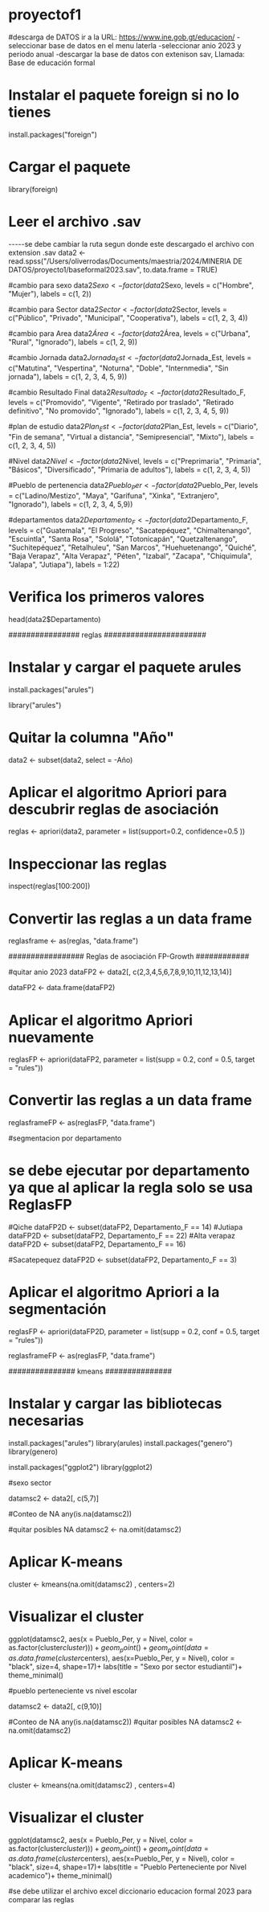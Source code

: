 # proyectof1

#descarga de DATOS
ir a la URL: https://www.ine.gob.gt/educacion/
-seleccionar base de datos en el menu laterla
-seleccionar anio 2023 y periodo anual
-descargar la base de datos con extenison sav, Llamada: Base de educación formal

# Instalar el paquete foreign si no lo tienes
install.packages("foreign")

# Cargar el paquete
library(foreign)

# Leer el archivo .sav

-----se debe cambiar la ruta segun donde este descargado el archivo con extension .sav
data2 <- read.spss("/Users/oliverrodas/Documents/maestria/2024/MINERIA DE DATOS/proyecto1/baseformal2023.sav", to.data.frame = TRUE)

#cambio para sexo
data2$Sexo <- factor(data2$Sexo, levels = c("Hombre", "Mujer"), labels = c(1, 2))

#cambio para Sector
data2$Sector <- factor(data2$Sector, levels = c("Público", "Privado", "Municipal", "Cooperativa"), labels = c(1, 2, 3, 4))

#cambio para Area
data2$Área <- factor(data2$Área, levels = c("Urbana", "Rural", "Ignorado"), labels = c(1, 2, 9))

#cambio Jornada
data2$Jornada_Est <- factor(data2$Jornada_Est, levels = c("Matutina", "Vespertina", "Noturna", "Doble", "Internmedia", "Sin jornada"), labels = c(1, 2, 3, 4, 5, 9))

#cambio Resultado Final
data2$Resultado_F <- factor(data2$Resultado_F, levels = c("Promovido", "Vigente", "Retirado por traslado", "Retirado definitivo", "No promovido", "Ignorado"), labels = c(1, 2, 3, 4, 5, 9))

#plan de estudio
data2$Plan_Est <- factor(data2$Plan_Est, levels = c("Diario", "Fin de semana", "Virtual a distancia", "Semipresencial", "Mixto"), labels = c(1, 2, 3, 4, 5))

#Nivel
data2$Nivel <- factor(data2$Nivel, levels = c("Preprimaria", "Primaria", "Básicos", "Diversificado", "Primaria de adultos"), labels = c(1, 2, 3, 4, 5))

#Pueblo de pertenencia
data2$Pueblo_Per <- factor(data2$Pueblo_Per, levels = c("Ladino/Mestizo", "Maya", "Garífuna", "Xinka", "Extranjero", "Ignorado"), labels = c(1, 2, 3, 4, 5,9))


#departamentos
data2$Departamento_F <- factor(data2$Departamento_F, levels = c("Guatemala", "El Progreso", "Sacatepéquez", "Chimaltenango", "Escuintla", "Santa Rosa", "Sololá", "Totonicapán", "Quetzaltenango", "Suchitepéquez", "Retalhuleu", "San Marcos", "Huehuetenango", "Quiché", "Baja Verapaz", "Alta Verapaz", "Péten", "Izabal", "Zacapa", "Chiquimula", "Jalapa", "Jutiapa"), labels = 1:22)


# Verifica los primeros valores
head(data2$Departamento)





################ reglas #######################

# Instalar y cargar el paquete arules
install.packages("arules")

library("arules")


# Quitar la columna "Año"
data2 <- subset(data2, select = -Año)

# Aplicar el algoritmo Apriori para descubrir reglas de asociación
reglas <- apriori(data2, parameter = list(support=0.2, confidence=0.5 ))

# Inspeccionar las reglas
inspect(reglas[100:200])

# Convertir las reglas a un data frame
reglasframe <- as(reglas, "data.frame")


################# Reglas de asociación FP-Growth ############

#quitar anio 2023
dataFP2 <- data2[, c(2,3,4,5,6,7,8,9,10,11,12,13,14)]

dataFP2 <- data.frame(dataFP2)

# Aplicar el algoritmo Apriori nuevamente
reglasFP <- apriori(dataFP2, parameter = list(supp = 0.2, conf = 0.5, target = "rules"))

# Convertir las reglas a un data frame
reglasframeFP <- as(reglasFP, "data.frame")



#segmentacion por departamento 
# se debe ejecutar por departamento ya que al aplicar la regla solo se usa ReglasFP

#Qiche
dataFP2D <- subset(dataFP2, Departamento_F == 14)
#Jutiapa
dataFP2D <- subset(dataFP2, Departamento_F == 22)
#Alta verapaz
dataFP2D <- subset(dataFP2, Departamento_F == 16)

#Sacatepequez
dataFP2D <- subset(dataFP2, Departamento_F == 3)

# Aplicar el algoritmo Apriori a la segmentación
reglasFP <- apriori(dataFP2D, parameter = list(supp = 0.2, conf = 0.5, target = "rules"))

reglasframeFP <- as(reglasFP, "data.frame")

############### kmeans ###############

# Instalar y cargar las bibliotecas necesarias
install.packages("arules")
library(arules)
install.packages("genero")
library(genero)

install.packages("ggplot2")
library(ggplot2)

#sexo sector

datamsc2 <- data2[, c(5,7)]

#Conteo de NA
any(is.na(datamsc2))

#quitar posibles NA
datamsc2 <- na.omit(datamsc2)

# Aplicar K-means
cluster <- kmeans(na.omit(datamsc2) , centers=2)

# Visualizar el cluster
ggplot(datamsc2, aes(x = Pueblo_Per, y = Nivel, color = as.factor(cluster$cluster)))+
  geom_point()+
  geom_point(data = as.data.frame(cluster$centers), aes(x=Pueblo_Per, y = Nivel), color = "black", size=4, shape=17)+
  labs(title = "Sexo por sector estudiantil")+
  theme_minimal()

#pueblo perteneciente vs nivel escolar

datamsc2 <- data2[, c(9,10)]

#Conteo de NA
any(is.na(datamsc2))
#quitar posibles NA
datamsc2 <- na.omit(datamsc2)

# Aplicar K-means
cluster <- kmeans(na.omit(datamsc2) , centers=4)

# Visualizar el cluster
ggplot(datamsc2, aes(x = Pueblo_Per, y = Nivel, color = as.factor(cluster$cluster)))+
  geom_point()+
  geom_point(data = as.data.frame(cluster$centers), aes(x=Pueblo_Per, y = Nivel), color = "black", size=4, shape=17)+
  labs(title = "Pueblo Perteneciente por Nivel academico")+
  theme_minimal()




#se debe utilizar el archivo excel diccionario educacion formal 2023 para comparar las reglas